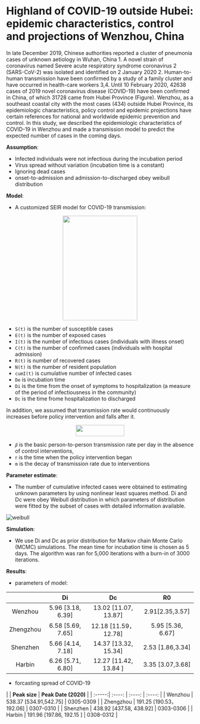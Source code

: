 # Highland of COVID-19 outside Hubei: epidemic characteristics, control and projections of Wenzhou, China

In late December 2019, Chinese authorities reported a cluster of pneumonia cases of unknown aetiology in Wuhan, China 1. A novel strain of coronavirus named Severe acute respiratory syndrome coronavirus 2 (SARS-CoV-2) was isolated and identified on 2 January 2020 2. Human-to-human transmission have been confirmed by a study of a family cluster and have occurred in health-care workers 3,4. Until 10 February 2020, 42638 cases of 2019 novel coronavirus disease (COVID-19) have been confirmed in China, of which 31728 came from Hubei Province (Figure). Wenzhou, as a southeast coastal city with the most cases (434) outside Hubei Province, its epidemiologic characteristics, policy control and epidemic projections have certain references for national and worldwide epidemic prevention and control. In this study, we described the epidemiologic characteristics of COVID-19 in Wenzhou and made a transmission model to predict the expected number of cases in the coming days.

__Assumption__:

* Infected individuals were not infectious during the incubation period
* Virus spread without variation (incubation time is a constant)
* Ignoring dead cases
* onset-to-admission and admission-to-discharged obey weibull distribution

__Model__: 

* A customized SEIR model for COVID-19 transmission:
 
 <div align=center><img width="200" height="280" src="https://github.com/ZhangBuDiu/WZ_COVID-19/blob/master/images/SEIR.png"/> </div>

* `S(t)` is the number of susceptible cases
* `E(t)` is the number of exposed cases
* `I(t)` is the number of infectious cases (individuals with illness onset)
* `C(t)` is the number of confirmed cases (individuals with hospital admission)
* `R(t)` is number of recovered cases
* `N(t)` is the number of resident population
* `cumI(t)` is cumulative number of infected cases
* `De` is incubation time
* `Di` is the time from the onset of symptoms to hospitalization (a measure of the period of infectiousness in the community)
* `Dc` is the time frome hospitalization to discharged

In addition, we assumed that transmission rate would continuously increases before policy intervention and falls after it.

<div align=center><img width="130" height="30" src="https://github.com/ZhangBuDiu/WZ_COVID-19/blob/master/images/beta.png"/> </div>

* `𝛽` is the basic person-to-person transmission rate per day in the absence of control interventions,
* `𝜏` is the time when the policy intervention began
* `m` is the decay of transmission rate due to interventions

__Parameter estimate__:
* The number of cumulative infected cases were obtained to estimating unknown parameters by using nonlinear least squares method. 
Di and Dc were obey Weibull distribution in which parameters of distribution were fitted by the subset of cases with detailed information available. 

![weibull](https://github.com/ZhangBuDiu/WZ_COVID-19/tree/master/images/weibull.png)

__Simulation__:
* We use Di and Dc as prior distribution for Markov chain Monte Carlo (MCMC) simulations. The mean time for incubation time is chosen as 5 days. The algorithm was ran for 5,000 iterations with a burn-in of 3000 iterations.

__Results__:

* parameters of model:

|  |  <strong>Di</strong> | <strong>Dc</strong> | <strong>R0</strong> |
| :-----:| :----: | :----: | :----: |
| Wenzhou | 5.96 [3.18, 6.39] | 13.02 [11.07, 13.87] | 2.91[2.35,3.57] |
| Zhengzhou | 6.58 [5.69, 7.65] | 12.18 [11.59，12.78] | 5.95 [5.36, 6.67] |
| Shenzhen | 5.66 [4.14, 7.18] | 14.37 [13.32, 15.34] | 2.53 [1.86,3.34] |
| Harbin | 6.26 [5.71, 6.80] | 12.27 [11.42, 13.84 ] | 3.35 [3.07,3.68] |

* forcasting spread of COVID-19

|  |  <strong>Peak size</strong> | <strong>Peak Date (2020)</strong> |
| :-----:| :----: | :----: | :----: |
| Wenzhou | 538.37 [534.91,542.75] | 0305-0309 |
| Zhengzhou | 191.25 [190.53，192.06] | 0307-0310 |
| Shenzhen | 438.92 [437.58, 438.92] | 0303-0306 |
| Harbin | 191.96 [197.86, 192.15 ] | 0308-0312 |

